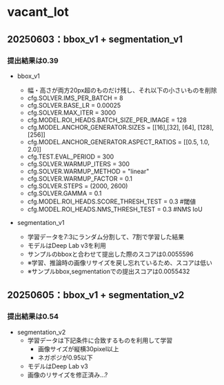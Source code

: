 # vacant_lot

## 20250603：bbox_v1 + segmentation_v1
### 提出結果は0.39
- bbox_v1
  - 幅・高さが両方20px超のものだけ残し、それ以下の小さいものを削除
  - cfg.SOLVER.IMS_PER_BATCH = 8
  - cfg.SOLVER.BASE_LR = 0.00025
  - cfg.SOLVER.MAX_ITER = 3000
  - cfg.MODEL.ROI_HEADS.BATCH_SIZE_PER_IMAGE = 128
  - cfg.MODEL.ANCHOR_GENERATOR.SIZES = [[16],[32], [64], [128], [256]]
  - cfg.MODEL.ANCHOR_GENERATOR.ASPECT_RATIOS = [[0.5, 1.0, 2.0]]
  - cfg.TEST.EVAL_PERIOD = 300
  - cfg.SOLVER.WARMUP_ITERS = 300
  - cfg.SOLVER.WARMUP_METHOD = "linear"
  - cfg.SOLVER.WARMUP_FACTOR = 0.1
  - cfg.SOLVER.STEPS = (2000, 2600)
  - cfg.SOLVER.GAMMA = 0.1
  - cfg.MODEL.ROI_HEADS.SCORE_THRESH_TEST = 0.3 #閾値
  - cfg.MODEL.ROI_HEADS.NMS_THRESH_TEST = 0.3 #NMS IoU

- segmentation_v1
  - 学習データを7:3にランダム分割して、7割で学習した結果
  - モデルはDeep Lab v3を利用
  - サンプルのbboxと合わせて提出した際のスコアは0.0055596
  - ※学習、推論時の画像リサイズを戻し忘れているため、スコアは低い
  - ※サンプルbbox,segmentationでの提出スコアは0.0055432
## 20250605：bbox_v1 + segmentation_v2
### 提出結果は0.54
- segmentation_v2
  - 学習データは下記条件に合致するものを利用して学習
    - 画像サイズが縦横30pixel以上
    - ネガポジが0.95以下
  - モデルはDeep Lab v3
  - 画像のリサイズを修正済み…?
